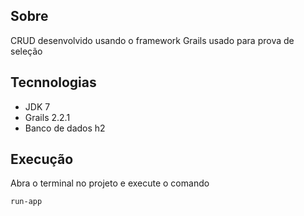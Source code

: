 ## Sobre
CRUD desenvolvido usando o framework Grails usado para prova de seleção

## Tecnnologias
- JDK 7 
- Grails 2.2.1 
- Banco de dados h2

## Execução
Abra o terminal no projeto e execute o comando
```
run-app
```
